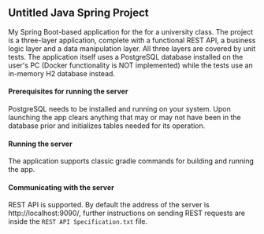 ## Untitled Java Spring Project

My Spring Boot-based application for the for a university class.
The project is a three-layer application, complete with a functional REST API,
a business logic layer and a data manipulation layer. All three layers are
covered by unit tests. The application itself uses a PostgreSQL database installed
on the user's PC (Docker functionality is NOT implemented) while the tests use
an in-memory H2 database instead.

#### Prerequisites for running the server
PostgreSQL needs to be installed and running on your system.
Upon launching the app clears anything that may or may not have been
in the database prior and initializes tables needed for its operation.

#### Running the server
The application supports classic gradle commands for building and
running the app.

#### Communicating with the server
REST API is supported. By default the address of
the server is http://localhost:9090/, further
instructions on sending REST requests are inside
the `REST API Specification.txt` file.
